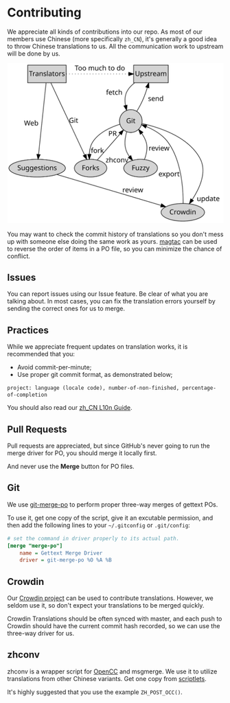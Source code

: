 Contributing
============

We appreciate all kinds of contributions into our repo. As most of our members
use Chinese (more specifically `zh_CN`), it's generally a good idea to throw
Chinese translations to us. All the communication work to upstream will be done
by us.

![Workflow](workflow.svg)

You may want to check the commit history of translations so you don't mess up
with someone else doing the same work as yours. [magtac](http://git.io/vZFnd)
can be used to reverse the order of items in a PO file, so you can minimize the
chance of conflict.

Issues
------

You can report issues using our Issue feature. Be clear of what you are talking
about. In most cases, you can fix the translation errors yourself by sending
the correct ones for us to merge.

Practices
---------

While we appreciate frequent updates on translation works, it is recommended
that you:

- Avoid commit-per-minute;
- Use proper git commit format, as demonstrated below;

```
project: language (locale code), number-of-non-finished, percentage-of-completion
```

You should also read our
[zh_CN L10n Guide](https://repo.aosc.io/aosc-l10n/zh_CN_l10n.pdf).

Pull Requests
-------------

Pull requests are appreciated, but since GitHub's never going to run the merge
driver for PO, you should merge it locally first.

And never use the **Merge** button for PO files.

Git
---

We use [git-merge-po](https://github.com/mezis/git-whistles) to perform proper
three-way merges of gettext POs.

To use it, get one copy of the script, give it an excutable permission, and
then add the following lines to your `~/.gitconfig` or `.git/config`:

```INI
# set the command in driver properly to its actual path.
[merge "merge-po"]
	name = Gettext Merge Driver
	driver = git-merge-po %O %A %B
```

Crowdin
-------

Our [Crowdin project](http://l10n.anthonos.org) can be used to contribute
translations. However, we seldom use it, so don't expect your translations
to be merged quickly.

Crowdin Translations should be often synced with master, and each push to
Crowdin should have the current commit hash recorded, so we can use the
three-way driver for us.

zhconv
------

zhconv is a wrapper script for [OpenCC](https://github.com/BYVoid/OpenCC) and
msgmerge. We use it to utilize translations from other Chinese variants.
Get one copy from
[scriptlets](https://github.com/AOSC-Dev/scriptlets/blob/master/zhconv-merge.sh).

It's highly suggested that you use the example `ZH_POST_OCC()`.
